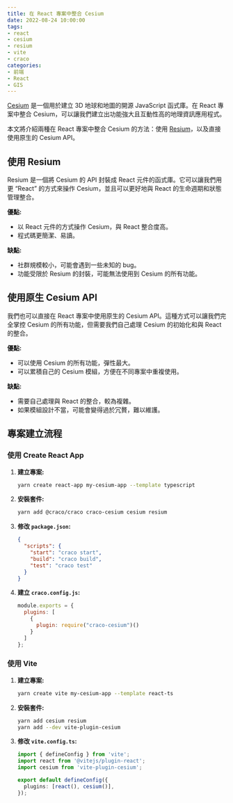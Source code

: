```yaml
---
title: 在 React 專案中整合 Cesium
date: 2022-08-24 10:00:00
tags:
- react
- cesium
- resium
- vite
- craco
categories:
- 前端
- React
- GIS
---
```


[Cesium](https://cesium.com/) 是一個用於建立 3D 地球和地圖的開源 JavaScript 函式庫。在 React 專案中整合 Cesium，可以讓我們建立出功能強大且互動性高的地理資訊應用程式。

本文將介紹兩種在 React 專案中整合 Cesium 的方法：使用 [Resium](https://resium.reearth.io/)，以及直接使用原生的 Cesium API。

## 使用 Resium

Resium 是一個將 Cesium 的 API 封裝成 React 元件的函式庫。它可以讓我們用更 “React” 的方式來操作 Cesium，並且可以更好地與 React 的生命週期和狀態管理整合。

**優點:**

-   以 React 元件的方式操作 Cesium，與 React 整合度高。
-   程式碼更簡潔、易讀。

**缺點:**

-   社群規模較小，可能會遇到一些未知的 bug。
-   功能受限於 Resium 的封裝，可能無法使用到 Cesium 的所有功能。

## 使用原生 Cesium API

我們也可以直接在 React 專案中使用原生的 Cesium API。這種方式可以讓我們完全掌控 Cesium 的所有功能，但需要我們自己處理 Cesium 的初始化和與 React 的整合。

**優點:**

-   可以使用 Cesium 的所有功能，彈性最大。
-   可以累積自己的 Cesium 模組，方便在不同專案中重複使用。

**缺點:**

-   需要自己處理與 React 的整合，較為複雜。
-   如果模組設計不當，可能會變得過於冗贅，難以維護。

## 專案建立流程

### 使用 Create React App

1.  **建立專案:**
    ```bash
    yarn create react-app my-cesium-app --template typescript
    ```
2.  **安裝套件:**
    ```bash
    yarn add @craco/craco craco-cesium cesium resium
    ```
3.  **修改 `package.json`:**
    ```json
    {
      "scripts": {
        "start": "craco start",
        "build": "craco build",
        "test": "craco test"
      }
    }
    ```
4.  **建立 `craco.config.js`:**
    ```javascript
    module.exports = {
      plugins: [
        {
          plugin: require("craco-cesium")()
        }
      ]
    };
    ```

### 使用 Vite

1.  **建立專案:**
    ```bash
    yarn create vite my-cesium-app --template react-ts
    ```
2.  **安裝套件:**
    ```bash
    yarn add cesium resium
    yarn add --dev vite-plugin-cesium
    ```
3.  **修改 `vite.config.ts`:**
    ```typescript
    import { defineConfig } from 'vite';
    import react from '@vitejs/plugin-react';
    import cesium from 'vite-plugin-cesium';

    export default defineConfig({
      plugins: [react(), cesium()],
    });
    ```